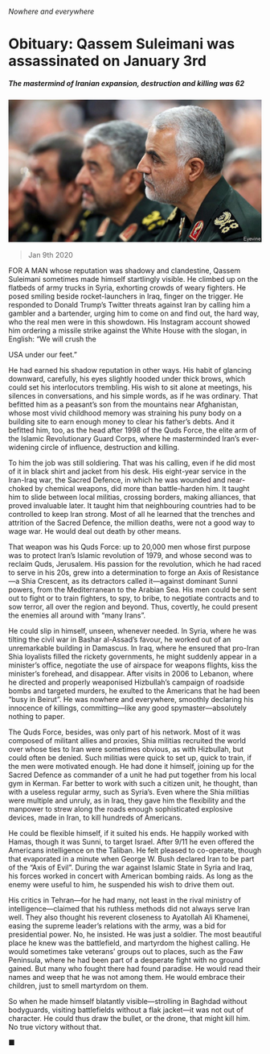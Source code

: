 ###### Nowhere and everywhere

# Obituary: Qassem Suleimani was assassinated on January 3rd 

##### The mastermind of Iranian expansion, destruction and killing was 62 

![image](images/20200111_OBP501.jpg) 

> Jan 9th 2020 

FOR A MAN whose reputation was shadowy and clandestine, Qassem Suleimani sometimes made himself startlingly visible. He climbed up on the flatbeds of army trucks in Syria, exhorting crowds of weary fighters. He posed smiling beside rocket-launchers in Iraq, finger on the trigger. He responded to Donald Trump’s Twitter threats against Iran by calling him a gambler and a bartender, urging him to come on and find out, the hard way, who the real men were in this showdown. His Instagram account showed him ordering a missile strike against the White House with the slogan, in English: “We will crush the  

USA under our feet.” 

He had earned his shadow reputation in other ways. His habit of glancing downward, carefully, his eyes slightly hooded under thick brows, which could set his interlocutors trembling. His wish to sit alone at meetings, his silences in conversations, and his simple words, as if he was ordinary. That befitted him as a peasant’s son from the mountains near Afghanistan, whose most vivid childhood memory was straining his puny body on a building site to earn enough money to clear his father’s debts. And it befitted him, too, as the head after 1998 of the Quds Force, the elite arm of the Islamic Revolutionary Guard Corps, where he masterminded Iran’s ever-widening circle of influence, destruction and killing. 

To him the job was still soldiering. That was his calling, even if he did most of it in black shirt and jacket from his desk. His eight-year service in the Iran-Iraq war, the Sacred Defence, in which he was wounded and near-choked by chemical weapons, did more than battle-harden him. It taught him to slide between local militias, crossing borders, making alliances, that proved invaluable later. It taught him that neighbouring countries had to be controlled to keep Iran strong. Most of all he learned that the trenches and attrition of the Sacred Defence, the million deaths, were not a good way to wage war. He would deal out death by other means. 

That weapon was his Quds Force: up to 20,000 men whose first purpose was to protect Iran’s Islamic revolution of 1979, and whose second was to reclaim Quds, Jerusalem. His passion for the revolution, which he had raced to serve in his 20s, grew into a determination to forge an Axis of Resistance—a Shia Crescent, as its detractors called it—against dominant Sunni powers, from the Mediterranean to the Arabian Sea. His men could be sent out to fight or to train fighters, to spy, to bribe, to negotiate contracts and to sow terror, all over the region and beyond. Thus, covertly, he could present the enemies all around with “many Irans”. 

He could slip in himself, unseen, whenever needed. In Syria, where he was tilting the civil war in Bashar al-Assad’s favour, he worked out of an unremarkable building in Damascus. In Iraq, where he ensured that pro-Iran Shia loyalists filled the rickety governments, he might suddenly appear in a minister’s office, negotiate the use of airspace for weapons flights, kiss the minister’s forehead, and disappear. After visits in 2006 to Lebanon, where he directed and properly weaponised Hizbullah’s campaign of roadside bombs and targeted murders, he exulted to the Americans that he had been “busy in Beirut”. He was nowhere and everywhere, smoothly declaring his innocence of killings, committing—like any good spymaster—absolutely nothing to paper. 

The Quds Force, besides, was only part of his network. Most of it was composed of militant allies and proxies, Shia militias recruited the world over whose ties to Iran were sometimes obvious, as with Hizbullah, but could often be denied. Such militias were quick to set up, quick to train, if the men were motivated enough. He had done it himself, joining up for the Sacred Defence as commander of a unit he had put together from his local gym in Kerman. Far better to work with such a citizen unit, he thought, than with a useless regular army, such as Syria’s. Even where the Shia militias were multiple and unruly, as in Iraq, they gave him the flexibility and the manpower to strew along the roads enough sophisticated explosive devices, made in Iran, to kill hundreds of Americans. 

He could be flexible himself, if it suited his ends. He happily worked with Hamas, though it was Sunni, to target Israel. After 9/11 he even offered the Americans intelligence on the Taliban. He felt pleased to co-operate, though that evaporated in a minute when George W. Bush declared Iran to be part of the “Axis of Evil”. During the war against Islamic State in Syria and Iraq, his forces worked in concert with American bombing raids. As long as the enemy were useful to him, he suspended his wish to drive them out. 

His critics in Tehran—for he had many, not least in the rival ministry of intelligence—claimed that his ruthless methods did not always serve Iran well. They also thought his reverent closeness to Ayatollah Ali Khamenei, easing the supreme leader’s relations with the army, was a bid for presidential power. No, he insisted. He was just a soldier. The most beautiful place he knew was the battlefield, and martyrdom the highest calling. He would sometimes take veterans’ groups out to places, such as the Faw Peninsula, where he had been part of a desperate fight with no ground gained. But many who fought there had found paradise. He would read their names and weep that he was not among them. He would embrace their children, just to smell martyrdom on them. 

So when he made himself blatantly visible—strolling in Baghdad without bodyguards, visiting battlefields without a flak jacket—it was not out of character. He could thus draw the bullet, or the drone, that might kill him. No true victory without that.  

■